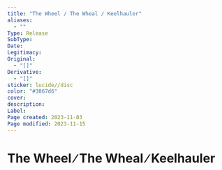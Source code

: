 ```yaml
---
title: "The Wheel ∕ The Wheal ∕ Keelhauler"
aliases:
  - ""
Type: Release
SubType: 
Date: 
Legitimacy: 
Original:
  - "[]"
Derivative:
  - "[]"
sticker: lucide//disc
color: "#3867d6"
cover: 
description: 
Label: 
Page created: 2023-11-03
Page modified: 2023-11-15
---
```


# The Wheel ∕ The Wheal ∕ Keelhauler
